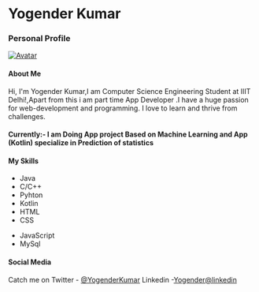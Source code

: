 <div class="container">
  <h1>Yogender Kumar</h1>
  <h3>Personal Profile</h3>
<a href="https://ibb.co/dPpHf36"><img src="https://i.ibb.co/VgCkLhD/image.jpg" alt="Avatar" border="0" class="center"></a>
  <h4>About Me</h4>
  <p>Hi, I'm Yogender Kumar,I am Computer Science Engineering Student at IIIT Delhi!,Apart from this i am part time App Developer .I have a huge passion for web-development and programming. I love to learn and thrive from challenges.</p>
  <h4>Currently:- I am Doing App project Based on Machine Learning and App (Kotlin) specialize in Prediction of statistics<h4>
  <h4>My Skills</h4> 
  <div class="listFlex">
    <div>
  <ul>
    <li>Java</li>
    <li>C/C++</li>
    <li>Pyhton</li>
    <li>Kotlin</li>
    <li>HTML</li>
    <li>CSS</li>
  </ul>
    </div>
    <div>
  <ul>
    <li>JavaScript</li>
    <li>MySql</li>
  </ul>
    </div>
  </div>
      <h4>Social Media</h4> 
  Catch me on Twitter - <a href="https://twitter.com/Yogende65938869">@YogenderKumar</a>
  Linkedin -<a href="https://www.linkedin.com/in/yogender-kumar-b0448b216/">Yogender@linkedin</a> 
</div>  
  


